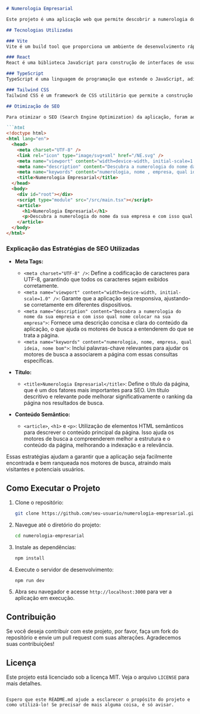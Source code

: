 ```markdown
# Numerologia Empresarial

Este projeto é uma aplicação web que permite descobrir a numerologia do nome da sua empresa e, com isso, escolher o nome mais adequado para o seu negócio. A aplicação foi desenvolvida utilizando Vite, React, TypeScript e Tailwind CSS.

## Tecnologias Utilizadas

### Vite
Vite é um build tool que proporciona um ambiente de desenvolvimento rápido e moderno. Ele utiliza uma abordagem de build on demand, o que significa que os módulos são carregados sob demanda, resultando em tempos de inicialização extremamente rápidos. Além disso, Vite oferece suporte nativo a ES modules, permitindo um desenvolvimento mais eficiente e simplificado.

### React
React é uma biblioteca JavaScript para construção de interfaces de usuário. Ele permite a criação de componentes reutilizáveis, que podem ser combinados para formar interfaces complexas de forma declarativa. Com React, o desenvolvimento de interfaces se torna mais intuitivo e fácil de manter.

### TypeScript
TypeScript é uma linguagem de programação que estende o JavaScript, adicionando tipagem estática. Com TypeScript, é possível identificar erros no código durante o desenvolvimento, antes mesmo de executar a aplicação. Isso resulta em um código mais robusto e de fácil manutenção.

### Tailwind CSS
Tailwind CSS é um framework de CSS utilitário que permite a construção de interfaces de forma rápida e eficiente. Em vez de escrever CSS personalizado, você utiliza classes utilitárias para aplicar estilos diretamente no HTML. Isso resulta em um desenvolvimento mais rápido e em um código CSS mais limpo e organizado.

## Otimização de SEO

Para otimizar o SEO (Search Engine Optimization) da aplicação, foram adicionadas diversas meta tags e elementos no arquivo `index.html`:

```html
<!doctype html>
<html lang="en">
  <head>
    <meta charset="UTF-8" />
    <link rel="icon" type="image/svg+xml" href="/NE.svg" />
    <meta name="viewport" content="width=device-width, initial-scale=1.0" />
    <meta name="description" content="Descubra a numerologia do nome da sua empresa e com isso qual nome colocar na sua empresa">
    <meta name="keywords" content="numerologia, nome , empresa, qual ideia, nome bom">
    <title>Numerologia Empresarial</title>
  </head>
  <body>
    <div id="root"></div>
    <script type="module" src="/src/main.tsx"></script>
    <article>
      <h1>Numerologia Empresarial</h1>
      <p>Descubra a numerologia do nome da sua empresa e com isso qual nome colocar na sua empresa</p>
    </article>
  </body>
</html>
```

### Explicação das Estratégias de SEO Utilizadas

- **Meta Tags:**
  - `<meta charset="UTF-8" />`: Define a codificação de caracteres para UTF-8, garantindo que todos os caracteres sejam exibidos corretamente.
  - `<meta name="viewport" content="width=device-width, initial-scale=1.0" />`: Garante que a aplicação seja responsiva, ajustando-se corretamente em diferentes dispositivos.
  - `<meta name="description" content="Descubra a numerologia do nome da sua empresa e com isso qual nome colocar na sua empresa">`: Fornece uma descrição concisa e clara do conteúdo da aplicação, o que ajuda os motores de busca a entenderem do que se trata a página.
  - `<meta name="keywords" content="numerologia, nome, empresa, qual ideia, nome bom">`: Inclui palavras-chave relevantes para ajudar os motores de busca a associarem a página com essas consultas específicas.

- **Título:**
  - `<title>Numerologia Empresarial</title>`: Define o título da página, que é um dos fatores mais importantes para SEO. Um título descritivo e relevante pode melhorar significativamente o ranking da página nos resultados de busca.

- **Conteúdo Semântico:**
  - `<article>`, `<h1>` e `<p>`: Utilização de elementos HTML semânticos para descrever o conteúdo principal da página. Isso ajuda os motores de busca a compreenderem melhor a estrutura e o conteúdo da página, melhorando a indexação e a relevância.

Essas estratégias ajudam a garantir que a aplicação seja facilmente encontrada e bem ranqueada nos motores de busca, atraindo mais visitantes e potenciais usuários.

## Como Executar o Projeto

1. Clone o repositório:
   ```bash
   git clone https://github.com/seu-usuario/numerologia-empresarial.git
   ```

2. Navegue até o diretório do projeto:
   ```bash
   cd numerologia-empresarial
   ```

3. Instale as dependências:
   ```bash
   npm install
   ```

4. Execute o servidor de desenvolvimento:
   ```bash
   npm run dev
   ```

5. Abra seu navegador e acesse `http://localhost:3000` para ver a aplicação em execução.

## Contribuição

Se você deseja contribuir com este projeto, por favor, faça um fork do repositório e envie um pull request com suas alterações. Agradecemos suas contribuições!

## Licença

Este projeto está licenciado sob a licença MIT. Veja o arquivo `LICENSE` para mais detalhes.
```

Espero que este README.md ajude a esclarecer o propósito do projeto e como utilizá-lo! Se precisar de mais alguma coisa, é só avisar.